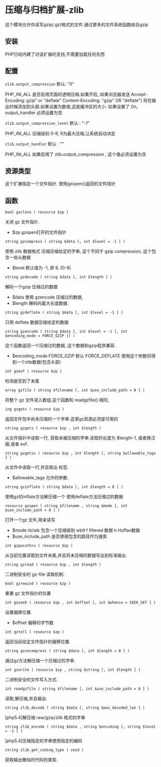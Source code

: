 # 压缩与归档扩展-zlib

这个模块允许你读写gzip(.gz)格式的文件.通过更多的文件系统函数结合gzip


## 安装

PHP已经内建了对该扩展的支持,不需要加载任何东西


## 配置

`zlib.output_compression` 默认: "0"

PHP_INI_ALL    是否启用页面的透明压缩.如果开启, 如果浏览器发送 
Accept-Encoding: gzip" or "deflate"  Content-Encoding: "gzip" OR "deflate") 将在输出时候添加到头部.如果设置为数值,这是缓冲区的大小. 如果设置了 On, output_handler 必须设置为空

`zlib.output_compression_level` 默认 : "-1"

PHP_INI_ALL     压缩级别 0-9, 9为最大压缩,让系统自动决定

`zlib.output_handler` 默认 : ""

PHP_INI_ALL     如果启用了 zlib.output_compression  , 这个值必须设置为空

## 资源类型

这个扩展指定一个文件指针. 使用gzopen()返回的文件指针

## 函数

`bool gzclose ( resource $zp )`

关闭 gz 文件指针.
- $zp     gzopen打开的文件指针

`string gzcompress ( string $data [, int $level = -1 ] )`

使用 zlib 数据格式 压缩压缩给定的字串, 这个不同于 gzip compression, 这个包含一些头数据
- $level     默认值为 -1, 即 6, [0-9]

`string gzdecode ( string $data [, int $length ] )`

解码一个gzip 压缩过的数据
- $data      使用 gzencode 压缩过的数据, 
- $length    解码的最大长度数据.

`string gzdeflate ( string $data [, int $level = -1 ] )`

只用 deflate 数据压缩给定的数据

`string gzencode ( string $data [, int $level = -1 [, int $encoding_mode = FORCE_GZIP ]] )`

这个函数返回一个压缩过的数据, 这个数据和gzip程序兼容. 
- $encoding_mode
    FORCE_GZIP     默认
    FORCE_DEFLATE  使用这个参数将得到一个zlib数据(包含头部)

`int gzeof ( resource $zp )`

检测是否到了末尾

`array gzfile ( string $filename [, int $use_include_path = 0 ] )`

将整个 gz 文件读入数组.这个函数和 readgzfile() 相同, 

`ing gzgetc ( resource $zp )`

返回文件包中尚未压缩的一个字串.这里gz资源必须是可用的

`string gzgets ( resource $zp , int $length )`

从文件指针中读取一行, 获取未被压缩的字串.读取的长度为 $length-1, 或者换汉服,或者 eof.

`string gzgetss ( resource $zp , int $length [, string $allowable_tags ] )`

从文件中读取一行,并且取出 标签.
- $allowable_tags 允许的参数.

`string gzinflate ( string $data [, int $length = 0 ] )`

使用gz的inflate方法解压缩一个 使用deflate方法压缩过的数据

`resource gzopen ( string $filename , string $mode [, int $use_include_path = 0 ] )`

打开一个gz 文件,用来读写
- $mode
    rb/wb     包含一个压缩级别  wb9
    f filtered 数据
    h Huffan数据
- $use_include_path 是否使用包含的路径作为搜索

`int gzpassthru ( resource $zp )`

从当前位置读取到文件末尾,并且将未压缩的数据写出到标准输出.

`string gzread ( resource $zp , int $length )`

二进制安全的 gz-file 读取机制.

`bool gzrewind ( resource $zp )`

重置 gz 文件指针的位置

`int gzseek ( resource $zp , int $offset [, int $whence = SEEK_SET ] )`

设置偏移位置.
- $offset  偏移的字节数

`int gztell ( resource $zp )`

返回当前给定文件指针的偏移位置.

`string gzuncompress ( string $data [, int $length = 0 ] )`

通过gz方法解压缩一个压缩过的字串.

`int gzwrite ( resource $zp , string $string [, int $length ] )`

二进制安全的文件写入方式.

`int readgzfile ( string $filename [, int $use_include_path = 0 ] )`

读取,解压缩,并且输出. 

`string zlib_decode ( string $data [, string $max_decoded_len ] )`

[php5.4]解压缩 raw/gzip/zlib 格式的字串

`string zlib_encode ( string $data , string $encoding [, string $level = -1 ] )`

[php5.4]压缩指定的字串使用指定的编码

`string zlib_get_coding_type ( void )`

获取输出雅俗的代码的类型.

